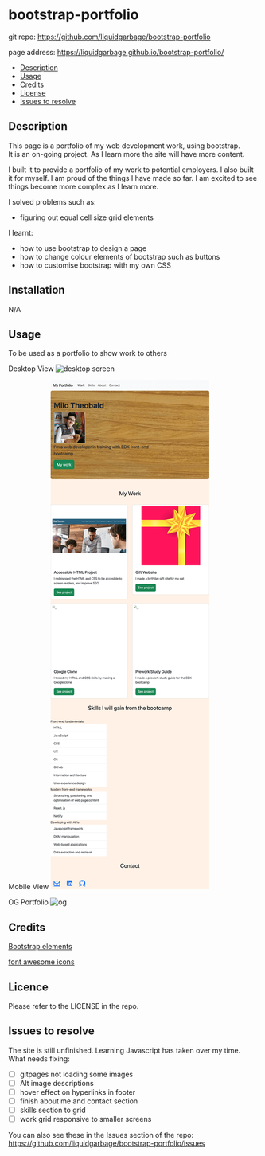 # bootstrap-portfolio

git repo: https://github.com/liquidgarbage/bootstrap-portfolio

page address: https://liquidgarbage.github.io/bootstrap-portfolio/

- [Description](#description)
- [Usage](#usage)
- [Credits](#credits)
- [License](#license)
- [Issues to resolve](#issues-to-resolve)

## Description

This page is a portfolio of my web development work, using bootstrap.  
It is an on-going project. As I learn more the site will have more content.

I built it to provide a portfolio of my work to potential employers.
I also built it for myself. I am proud of the things I have made so far. I am excited to see things become more complex as I learn more.

I solved problems such as:

- figuring out equal cell size grid elements

I learnt:

- how to use bootstrap to design a page
- how to change colour elements of bootstrap such as buttons
- how to customise bootstrap with my own CSS

## Installation

N/A

## Usage

To be used as a portfolio to show work to others

Desktop View
![desktop screen](../bootstrap-portfolio/images/full%20page.png)

Mobile View
![phone screen](images/mobile.png)

OG Portfolio
![og](../bootstrap-portfolio/images/OG%20portfolio.png)

## Credits

[Bootstrap elements](https://getbootstrap.com/docs/5.3/getting-started/introduction/)

[font awesome icons](https://cdnjs.com/libraries/font-awesome)

## Licence

Please refer to the LICENSE in the repo.

## Issues to resolve

The site is still unfinished. Learning Javascript has taken over my time.
What needs fixing:

- [ ] gitpages not loading some images
- [ ] Alt image descriptions
- [ ] hover effect on hyperlinks in footer
- [ ] finish about me and contact section
- [ ] skills section to grid
- [ ] work grid responsive to smaller screens

You can also see these in the Issues section of the repo:
https://github.com/liquidgarbage/bootstrap-portfolio/issues
